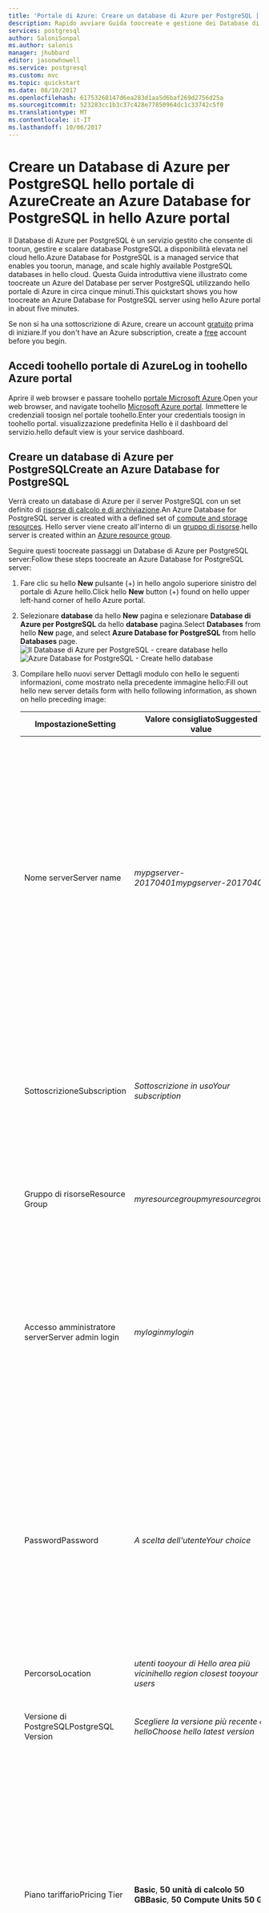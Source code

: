 ```yaml
---
title: 'Portale di Azure: Creare un database di Azure per PostgreSQL | Microsoft Docs'
description: Rapido avviare Guida toocreate e gestione dei Database di Azure per server PostgreSQL usando l'interfaccia utente del portale di Azure.
services: postgresql
author: SaloniSonpal
ms.author: salonis
manager: jhubbard
editor: jasonwhowell
ms.service: postgresql
ms.custom: mvc
ms.topic: quickstart
ms.date: 08/10/2017
ms.openlocfilehash: 61753268147d6ea283d1aa5d6baf269d2756d25a
ms.sourcegitcommit: 523283cc1b3c37c428e77850964dc1c33742c5f0
ms.translationtype: MT
ms.contentlocale: it-IT
ms.lasthandoff: 10/06/2017
---
```

# <a name="create-an-azure-database-for-postgresql-in-hello-azure-portal"></a><span data-ttu-id="0147a-103">Creare un Database di Azure per PostgreSQL hello portale di Azure</span><span class="sxs-lookup"><span data-stu-id="0147a-103">Create an Azure Database for PostgreSQL in hello Azure portal</span></span>

<span data-ttu-id="0147a-104">Il Database di Azure per PostgreSQL è un servizio gestito che consente di toorun, gestire e scalare database PostgreSQL a disponibilità elevata nel cloud hello.</span><span class="sxs-lookup"><span data-stu-id="0147a-104">Azure Database for PostgreSQL is a managed service that enables you toorun, manage, and scale highly available PostgreSQL databases in hello cloud.</span></span> <span data-ttu-id="0147a-105">Questa Guida introduttiva viene illustrato come toocreate un Azure del Database per server PostgreSQL utilizzando hello portale di Azure in circa cinque minuti.</span><span class="sxs-lookup"><span data-stu-id="0147a-105">This quickstart shows you how toocreate an Azure Database for PostgreSQL server using hello Azure portal in about five minutes.</span></span>

<span data-ttu-id="0147a-106">Se non si ha una sottoscrizione di Azure, creare un account [gratuito](https://azure.microsoft.com/free/) prima di iniziare.</span><span class="sxs-lookup"><span data-stu-id="0147a-106">If you don't have an Azure subscription, create a [free](https://azure.microsoft.com/free/) account before you begin.</span></span>

## <a name="log-in-toohello-azure-portal"></a><span data-ttu-id="0147a-107">Accedi toohello portale di Azure</span><span class="sxs-lookup"><span data-stu-id="0147a-107">Log in toohello Azure portal</span></span>
<span data-ttu-id="0147a-108">Aprire il web browser e passare toohello [portale Microsoft Azure](https://portal.azure.com/).</span><span class="sxs-lookup"><span data-stu-id="0147a-108">Open your web browser, and navigate toohello [Microsoft Azure portal](https://portal.azure.com/).</span></span> <span data-ttu-id="0147a-109">Immettere le credenziali toosign nel portale toohello.</span><span class="sxs-lookup"><span data-stu-id="0147a-109">Enter your credentials toosign in toohello portal.</span></span> <span data-ttu-id="0147a-110">visualizzazione predefinita Hello è il dashboard del servizio.</span><span class="sxs-lookup"><span data-stu-id="0147a-110">hello default view is your service dashboard.</span></span>

## <a name="create-an-azure-database-for-postgresql"></a><span data-ttu-id="0147a-111">Creare un database di Azure per PostgreSQL</span><span class="sxs-lookup"><span data-stu-id="0147a-111">Create an Azure Database for PostgreSQL</span></span>

<span data-ttu-id="0147a-112">Verrà creato un database di Azure per il server PostgreSQL con un set definito di [risorse di calcolo e di archiviazione](./concepts-compute-unit-and-storage.md).</span><span class="sxs-lookup"><span data-stu-id="0147a-112">An Azure Database for PostgreSQL server is created with a defined set of [compute and storage resources](./concepts-compute-unit-and-storage.md).</span></span> <span data-ttu-id="0147a-113">Hello server viene creato all'interno di un [gruppo di risorse](../azure-resource-manager/resource-group-overview.md).</span><span class="sxs-lookup"><span data-stu-id="0147a-113">hello server is created within an [Azure resource group](../azure-resource-manager/resource-group-overview.md).</span></span>

<span data-ttu-id="0147a-114">Seguire questi toocreate passaggi un Database di Azure per PostgreSQL server:</span><span class="sxs-lookup"><span data-stu-id="0147a-114">Follow these steps toocreate an Azure Database for PostgreSQL server:</span></span>
1.  <span data-ttu-id="0147a-115">Fare clic su hello **New** pulsante (+) in hello angolo superiore sinistro del portale di Azure hello.</span><span class="sxs-lookup"><span data-stu-id="0147a-115">Click hello **New** button (+) found on hello upper left-hand corner of hello Azure portal.</span></span>
2.  <span data-ttu-id="0147a-116">Selezionare **database** da hello **New** pagina e selezionare **Database di Azure per PostgreSQL** da hello **database** pagina.</span><span class="sxs-lookup"><span data-stu-id="0147a-116">Select **Databases** from hello **New** page, and select **Azure Database for PostgreSQL** from hello **Databases** page.</span></span>
 <span data-ttu-id="0147a-117">![Il Database di Azure per PostgreSQL - creare database hello](./media/quickstart-create-database-portal/1-create-database.png)</span><span class="sxs-lookup"><span data-stu-id="0147a-117">![Azure Database for PostgreSQL - Create hello database](./media/quickstart-create-database-portal/1-create-database.png)</span></span>

3.  <span data-ttu-id="0147a-118">Compilare hello nuovi server Dettagli modulo con hello le seguenti informazioni, come mostrato nella precedente immagine hello:</span><span class="sxs-lookup"><span data-stu-id="0147a-118">Fill out hello new server details form with hello following information, as shown on hello preceding image:</span></span>

    <span data-ttu-id="0147a-119">Impostazione</span><span class="sxs-lookup"><span data-stu-id="0147a-119">Setting</span></span>|<span data-ttu-id="0147a-120">Valore consigliato</span><span class="sxs-lookup"><span data-stu-id="0147a-120">Suggested value</span></span>|<span data-ttu-id="0147a-121">Descrizione</span><span class="sxs-lookup"><span data-stu-id="0147a-121">Description</span></span>
    ---|---|---
    <span data-ttu-id="0147a-122">Nome server</span><span class="sxs-lookup"><span data-stu-id="0147a-122">Server name</span></span> |<span data-ttu-id="0147a-123">*mypgserver-20170401*</span><span class="sxs-lookup"><span data-stu-id="0147a-123">*mypgserver-20170401*</span></span>|<span data-ttu-id="0147a-124">Scegliere un nome univoco per identificare il database di Azure per il server PostgreSQL.</span><span class="sxs-lookup"><span data-stu-id="0147a-124">Choose a unique name that identifies your Azure Database for PostgreSQL server.</span></span> <span data-ttu-id="0147a-125">nome di dominio Hello *postgres.database.azure.com* è il nome di server aggiunti toohello Fornisci per tooconnect di applicazioni per.</span><span class="sxs-lookup"><span data-stu-id="0147a-125">hello domain name *postgres.database.azure.com* is appended toohello server name you provide for applications tooconnect to.</span></span> <span data-ttu-id="0147a-126">nome del server Hello può contenere solo lettere minuscole, numeri e caratteri di trattino (-) hello e deve contenere da 3 a 63 caratteri.</span><span class="sxs-lookup"><span data-stu-id="0147a-126">hello server name can contain only lowercase letters, numbers, and hello hyphen (-) character, and it must contain from 3 through 63 characters.</span></span>
    <span data-ttu-id="0147a-127">Sottoscrizione</span><span class="sxs-lookup"><span data-stu-id="0147a-127">Subscription</span></span>|<span data-ttu-id="0147a-128">*Sottoscrizione in uso*</span><span class="sxs-lookup"><span data-stu-id="0147a-128">*Your subscription*</span></span>|<span data-ttu-id="0147a-129">Hello sottoscrizione di Azure che si desidera toouse per il server.</span><span class="sxs-lookup"><span data-stu-id="0147a-129">hello Azure subscription that you want toouse for your server.</span></span> <span data-ttu-id="0147a-130">Se si dispone di più sottoscrizioni, scegliere in cui la risorsa hello viene fatturata per la sottoscrizione appropriata hello.</span><span class="sxs-lookup"><span data-stu-id="0147a-130">If you have multiple subscriptions, choose hello appropriate subscription in which hello resource is billed for.</span></span>
    <span data-ttu-id="0147a-131">Gruppo di risorse</span><span class="sxs-lookup"><span data-stu-id="0147a-131">Resource Group</span></span>|<span data-ttu-id="0147a-132">*myresourcegroup*</span><span class="sxs-lookup"><span data-stu-id="0147a-132">*myresourcegroup*</span></span>| <span data-ttu-id="0147a-133">È possibile creare un nuovo nome di gruppo di risorse o usarne uno esistente nella sottoscrizione.</span><span class="sxs-lookup"><span data-stu-id="0147a-133">You may make a new resource group name, or use an existing one from your subscription.</span></span>
    <span data-ttu-id="0147a-134">Accesso amministratore server</span><span class="sxs-lookup"><span data-stu-id="0147a-134">Server admin login</span></span> |<span data-ttu-id="0147a-135">*mylogin*</span><span class="sxs-lookup"><span data-stu-id="0147a-135">*mylogin*</span></span>| <span data-ttu-id="0147a-136">Verificare la propria toouse di account di accesso durante la connessione server toohello.</span><span class="sxs-lookup"><span data-stu-id="0147a-136">Make your own login account toouse when connecting toohello server.</span></span> <span data-ttu-id="0147a-137">nome di account di accesso amministratore Hello non può essere 'azure_superuser', 'azure_pg_admin', 'admin', 'administrator', 'root', 'guest' o 'public' e non può iniziare con 'pg_'.</span><span class="sxs-lookup"><span data-stu-id="0147a-137">hello admin login name cannot be 'azure_superuser', 'azure_pg_admin', 'admin', 'administrator', 'root', 'guest', or 'public', and cannot start with 'pg_'.</span></span>
    <span data-ttu-id="0147a-138">Password</span><span class="sxs-lookup"><span data-stu-id="0147a-138">Password</span></span> |<span data-ttu-id="0147a-139">*A scelta dell'utente*</span><span class="sxs-lookup"><span data-stu-id="0147a-139">*Your choice*</span></span> | <span data-ttu-id="0147a-140">Creare una nuova password per l'account amministratore di server hello.</span><span class="sxs-lookup"><span data-stu-id="0147a-140">Create a new password for hello server admin account.</span></span> <span data-ttu-id="0147a-141">Deve contenere da 8 too128 caratteri.</span><span class="sxs-lookup"><span data-stu-id="0147a-141">Must contain from 8 too128 characters.</span></span> <span data-ttu-id="0147a-142">La password deve contenere caratteri di tre delle seguenti categorie di hello: inglese lettere maiuscole, lettere minuscole, numeri (0-9) e caratteri non alfanumerici (!, $, #, %, ecc.).</span><span class="sxs-lookup"><span data-stu-id="0147a-142">Your password must contain characters from three of hello following categories – English uppercase letters, English lowercase letters, numbers (0-9), and non-alphanumeric characters (!, $, #, %, etc.).</span></span>
    <span data-ttu-id="0147a-143">Percorso</span><span class="sxs-lookup"><span data-stu-id="0147a-143">Location</span></span>|<span data-ttu-id="0147a-144">*utenti tooyour di Hello area più vicini*</span><span class="sxs-lookup"><span data-stu-id="0147a-144">*hello region closest tooyour users*</span></span>| <span data-ttu-id="0147a-145">Scegliere percorso hello utenti tooyour più vicini.</span><span class="sxs-lookup"><span data-stu-id="0147a-145">Choose hello location that's closest tooyour users.</span></span>
    <span data-ttu-id="0147a-146">Versione di PostgreSQL</span><span class="sxs-lookup"><span data-stu-id="0147a-146">PostgreSQL Version</span></span>|<span data-ttu-id="0147a-147">*Scegliere la versione più recente di hello*</span><span class="sxs-lookup"><span data-stu-id="0147a-147">*Choose hello latest version*</span></span>| <span data-ttu-id="0147a-148">Scegliere la versione più recente di hello, a meno che non si dispone di requisiti specifici.</span><span class="sxs-lookup"><span data-stu-id="0147a-148">Choose hello latest version unless you have specific requirements.</span></span>
    <span data-ttu-id="0147a-149">Piano tariffario</span><span class="sxs-lookup"><span data-stu-id="0147a-149">Pricing Tier</span></span> | <span data-ttu-id="0147a-150">**Basic**, **50 unità di calcolo** **50 GB**</span><span class="sxs-lookup"><span data-stu-id="0147a-150">**Basic**, **50 Compute Units** **50 GB**</span></span> | <span data-ttu-id="0147a-151">Fare clic su **tariffario** toospecify hello servizio livello di prestazioni e per il nuovo database.</span><span class="sxs-lookup"><span data-stu-id="0147a-151">Click **Pricing tier** toospecify hello service tier and performance level for your new database.</span></span> <span data-ttu-id="0147a-152">Nella scheda hello nella parte superiore di hello, scegliere il livello di base.</span><span class="sxs-lookup"><span data-stu-id="0147a-152">Choose Basic tier in hello tab at hello top.</span></span> <span data-ttu-id="0147a-153">Fare clic su hello estremità sinistra hello unità di calcolo dispositivo di scorrimento tooadjust hello valore toohello minimo disponibile per questa Guida rapida.</span><span class="sxs-lookup"><span data-stu-id="0147a-153">Click hello left end of hello Compute Units slider tooadjust hello value toohello least amount available for this quickstart.</span></span> <span data-ttu-id="0147a-154">Fare clic su **Ok** hello toosave dei prezzi di selezione.</span><span class="sxs-lookup"><span data-stu-id="0147a-154">Click **Ok** toosave hello pricing tier selection.</span></span> <span data-ttu-id="0147a-155">Vedere la seguente schermata hello.</span><span class="sxs-lookup"><span data-stu-id="0147a-155">See hello following screenshot.</span></span>
    | <span data-ttu-id="0147a-156">PIN toodashboard</span><span class="sxs-lookup"><span data-stu-id="0147a-156">Pin toodashboard</span></span> | <span data-ttu-id="0147a-157">Controllo</span><span class="sxs-lookup"><span data-stu-id="0147a-157">Check</span></span> | <span data-ttu-id="0147a-158">Controllare hello **toodashboard Pin** opzione tooallow facile rilevamento del server nella pagina dashboard anteriore hello del portale di Azure.</span><span class="sxs-lookup"><span data-stu-id="0147a-158">Check hello **Pin toodashboard** option tooallow easy tracking of your server on hello front dashboard page of your Azure portal.</span></span>

  > [!IMPORTANT]
  > <span data-ttu-id="0147a-159">account di accesso amministratore server Hello e una password che è possibile specificare sono necessari toolog toohello server e i relativi database più avanti in questa Guida introduttiva.</span><span class="sxs-lookup"><span data-stu-id="0147a-159">hello server admin login and password that you specify here are required toolog in toohello server and its databases later in this quick start.</span></span> <span data-ttu-id="0147a-160">Prendere nota di queste informazioni per usarle in seguito.</span><span class="sxs-lookup"><span data-stu-id="0147a-160">Remember or record this information for later use.</span></span>

    ![Database di Azure per PostgreSQL - selezione hello piano tariffario](./media/quickstart-create-database-portal/2-service-tier.png)

4.  <span data-ttu-id="0147a-162">Fare clic su **crea** server hello tooprovision.</span><span class="sxs-lookup"><span data-stu-id="0147a-162">Click **Create** tooprovision hello server.</span></span> <span data-ttu-id="0147a-163">Provisioning richiede alcuni minuti, i minuti too20 massimo.</span><span class="sxs-lookup"><span data-stu-id="0147a-163">Provisioning takes a few minutes, up too20 minutes maximum.</span></span>

5.  <span data-ttu-id="0147a-164">Sulla barra degli strumenti hello, fare clic su **notifiche** toomonitor processo di distribuzione hello.</span><span class="sxs-lookup"><span data-stu-id="0147a-164">On hello toolbar, click **Notifications** toomonitor hello deployment process.</span></span>
 <span data-ttu-id="0147a-165">![Database di Azure per PostgreSQL - Vedere le notifiche](./media/quickstart-create-database-portal/3-notifications.png)</span><span class="sxs-lookup"><span data-stu-id="0147a-165">![Azure Database for PostgreSQL - See notifications](./media/quickstart-create-database-portal/3-notifications.png)</span></span>
   
  <span data-ttu-id="0147a-166">Per impostazione predefinita, il database **postgres** viene creato nel server.</span><span class="sxs-lookup"><span data-stu-id="0147a-166">By default, **postgres** database gets created under your server.</span></span> <span data-ttu-id="0147a-167">Hello [postgres](https://www.postgresql.org/docs/9.6/static/app-initdb.html) database è un database predefinito può essere utilizzata per gli utenti, utilità e applicazioni di terze parti.</span><span class="sxs-lookup"><span data-stu-id="0147a-167">hello [postgres](https://www.postgresql.org/docs/9.6/static/app-initdb.html) database is a default database meant for use by users, utilities, and third-party applications.</span></span> 

## <a name="configure-a-server-level-firewall-rule"></a><span data-ttu-id="0147a-168">Configurare una regola del firewall a livello di server</span><span class="sxs-lookup"><span data-stu-id="0147a-168">Configure a server-level firewall rule</span></span>

<span data-ttu-id="0147a-169">Hello Azure Database PostgreSQL servizio consente di creare un firewall a livello di server hello.</span><span class="sxs-lookup"><span data-stu-id="0147a-169">hello Azure Database for PostgreSQL service creates a firewall at hello server-level.</span></span> <span data-ttu-id="0147a-170">Questo firewall impedisce applicazioni esterne e gli strumenti di connessione toohello server e tutti i database nel server di hello, solo una regola del firewall creata firewall hello tooopen per indirizzi IP specifici.</span><span class="sxs-lookup"><span data-stu-id="0147a-170">This firewall prevents external applications and tools from connecting toohello server and any databases on hello server, unless a firewall rule is created tooopen hello firewall for specific IP addresses.</span></span> 

1.  <span data-ttu-id="0147a-171">Individuare il server al termine della distribuzione hello.</span><span class="sxs-lookup"><span data-stu-id="0147a-171">Locate your server after hello deployment completes.</span></span> <span data-ttu-id="0147a-172">Se necessario, è possibile eseguire una ricerca.</span><span class="sxs-lookup"><span data-stu-id="0147a-172">If needed, you can search for it.</span></span> <span data-ttu-id="0147a-173">Ad esempio, fare clic su **tutte le risorse** dal menu a sinistra hello e digitare il nome di server hello (ad esempio esempio hello *mypgserver 20170401*) toosearch per il server appena creato.</span><span class="sxs-lookup"><span data-stu-id="0147a-173">For example, click **All Resources** from hello left-hand menu and type in hello server name (such as hello example *mypgserver-20170401*) toosearch for your newly created server.</span></span> <span data-ttu-id="0147a-174">Fare clic sul nome del server elencato nei risultati di ricerca hello.</span><span class="sxs-lookup"><span data-stu-id="0147a-174">Click on your server name listed in hello search result.</span></span> <span data-ttu-id="0147a-175">Hello **Panoramica** pagina per il server viene aperto e offre opzioni per un'ulteriore configurazione.</span><span class="sxs-lookup"><span data-stu-id="0147a-175">hello **Overview** page for your server opens and provides options for further configuration.</span></span>
 
    ![Database di Azure per PostgreSQL: cercare il nome del server](./media/quickstart-create-database-portal/4-locate.png)

2.  <span data-ttu-id="0147a-177">Nella pagina server hello selezionare **sicurezza della connessione**.</span><span class="sxs-lookup"><span data-stu-id="0147a-177">On hello server page, select **Connection security**.</span></span> 
    <span data-ttu-id="0147a-178">![Database di Azure per PostgreSQL: creare una regola del firewall](./media/quickstart-create-database-portal/5-firewall-2.png)</span><span class="sxs-lookup"><span data-stu-id="0147a-178">![Azure Database for PostgreSQL - Create Firewall rule](./media/quickstart-create-database-portal/5-firewall-2.png)</span></span>

3.  <span data-ttu-id="0147a-179">In hello **regole del Firewall** fare clic su nella casella di testo vuoto hello hello **nome regola** toobegin colonna creazione hello regola del firewall.</span><span class="sxs-lookup"><span data-stu-id="0147a-179">Under hello **Firewall rules** heading, click in hello blank text box in hello **Rule Name** column toobegin creating hello firewall rule.</span></span> 

    <span data-ttu-id="0147a-180">Per questa Guida introduttiva di seguito consentono di tutti gli indirizzi IP in server hello immettendo nella casella di testo hello in ogni colonna con hello seguenti valori:</span><span class="sxs-lookup"><span data-stu-id="0147a-180">For this quick start, let's allow all IP addresses into hello server by filling in hello text box in each column with hello following values:</span></span>

    <span data-ttu-id="0147a-181">Nome regola</span><span class="sxs-lookup"><span data-stu-id="0147a-181">Rule Name</span></span> | <span data-ttu-id="0147a-182">Indirizzo IP iniziale</span><span class="sxs-lookup"><span data-stu-id="0147a-182">Start IP</span></span> | <span data-ttu-id="0147a-183">Indirizzo IP finale</span><span class="sxs-lookup"><span data-stu-id="0147a-183">End IP</span></span> 
    ---|---|---
    <span data-ttu-id="0147a-184">AllowAllIps</span><span class="sxs-lookup"><span data-stu-id="0147a-184">AllowAllIps</span></span> |  <span data-ttu-id="0147a-185">0.0.0.0</span><span class="sxs-lookup"><span data-stu-id="0147a-185">0.0.0.0</span></span> | <span data-ttu-id="0147a-186">255.255.255.255</span><span class="sxs-lookup"><span data-stu-id="0147a-186">255.255.255.255</span></span>

4. <span data-ttu-id="0147a-187">Barra degli strumenti hello superiore della pagina di sicurezza connessione hello, fare clic su **salvare**.</span><span class="sxs-lookup"><span data-stu-id="0147a-187">On hello upper toolbar of hello Connection security page, click **Save**.</span></span> <span data-ttu-id="0147a-188">Attendere qualche istante e notifica hello informativa che mostra che l'aggiornamento di sicurezza della connessione è stato completato prima di continuare.</span><span class="sxs-lookup"><span data-stu-id="0147a-188">Wait for a few moments and notice hello notification showing that updating connection security has finished successfully before continuing.</span></span>

    > [!NOTE]
    > <span data-ttu-id="0147a-189">Connessioni tooyour Database di Azure per server PostgreSQL comunicare attraverso la porta 5432.</span><span class="sxs-lookup"><span data-stu-id="0147a-189">Connections tooyour Azure Database for PostgreSQL server communicate over port 5432.</span></span> <span data-ttu-id="0147a-190">Se si sta tentando di tooconnect da una rete aziendale, il traffico in uscita sulla porta 5432 può non essere consentito dal firewall della rete.</span><span class="sxs-lookup"><span data-stu-id="0147a-190">If you are trying tooconnect from within a corporate network, outbound traffic over port 5432 may not be allowed by your network's firewall.</span></span> <span data-ttu-id="0147a-191">In questo caso, non sarà in grado di tooconnect tooyour server, a meno che il reparto IT apre la porta 5432.</span><span class="sxs-lookup"><span data-stu-id="0147a-191">If so, you will not be able tooconnect tooyour server unless your IT department opens port 5432.</span></span>
    >

## <a name="get-hello-connection-information"></a><span data-ttu-id="0147a-192">Ottenere informazioni sulla connessione hello</span><span class="sxs-lookup"><span data-stu-id="0147a-192">Get hello connection information</span></span>

<span data-ttu-id="0147a-193">Quando si crea il database di Azure per il server PostgreSQL, viene creato un database predefinito **postgres**.</span><span class="sxs-lookup"><span data-stu-id="0147a-193">When we created our Azure Database for PostgreSQL server, a default database named **postgres** gets created.</span></span> <span data-ttu-id="0147a-194">server di database tooyour tooconnect, è necessario tooremember hello server completo dall'amministratore e nome credenziali di accesso.</span><span class="sxs-lookup"><span data-stu-id="0147a-194">tooconnect tooyour database server, you need tooremember hello full server name and admin login credentials.</span></span> <span data-ttu-id="0147a-195">Si hanno osservato tali valori in precedenza nell'articolo di avvio rapido hello.</span><span class="sxs-lookup"><span data-stu-id="0147a-195">You may have noted those values earlier in hello quick start article.</span></span> <span data-ttu-id="0147a-196">Nel caso in cui non è stato eseguito, di facile hello accesso tramite nome e informazioni sul server dalla pagina Panoramica di server hello in hello portale di Azure.</span><span class="sxs-lookup"><span data-stu-id="0147a-196">In case you did not, you can easily find hello server name and login information from hello server Overview page in hello Azure portal.</span></span>

1. <span data-ttu-id="0147a-197">Aprire la pagina **Panoramica** del server.</span><span class="sxs-lookup"><span data-stu-id="0147a-197">Open your server's **Overview** page.</span></span> <span data-ttu-id="0147a-198">Prendere nota di hello **nome Server** e **nome account di accesso di amministratore Server**.</span><span class="sxs-lookup"><span data-stu-id="0147a-198">Make a note of hello **Server name** and **Server admin login name**.</span></span>
    <span data-ttu-id="0147a-199">Posiziona il cursore sulla ogni campo e icona Copia hello toohello destra del testo hello.</span><span class="sxs-lookup"><span data-stu-id="0147a-199">Hover your cursor over each field, and hello copy icon appears toohello right of hello text.</span></span> <span data-ttu-id="0147a-200">Fare clic sull'icona di copia hello come valori hello toocopy necessari.</span><span class="sxs-lookup"><span data-stu-id="0147a-200">Click hello copy icon as needed toocopy hello values.</span></span>

 ![Database di Azure per PostgreSQL - Accesso dell'amministratore del server](./media/quickstart-create-database-portal/6-server-name.png)

## <a name="connect-toopostgresql-database-using-psql-in-cloud-shell"></a><span data-ttu-id="0147a-202">La connessione a database tooPostgreSQL utilizzando psql nella Shell di Cloud</span><span class="sxs-lookup"><span data-stu-id="0147a-202">Connect tooPostgreSQL database using psql in Cloud Shell</span></span>

<span data-ttu-id="0147a-203">Esistono un numero di applicazioni è possibile utilizzare tooconnect tooyour Database di Azure per server PostgreSQL.</span><span class="sxs-lookup"><span data-stu-id="0147a-203">There are a number of applications you can use tooconnect tooyour Azure Database for PostgreSQL server.</span></span> <span data-ttu-id="0147a-204">Consente innanzitutto di usare hello psql utilità della riga di comando tooillustrate come tooconnect toohello server.</span><span class="sxs-lookup"><span data-stu-id="0147a-204">Let's first use hello psql command-line utility tooillustrate how tooconnect toohello server.</span></span>  <span data-ttu-id="0147a-205">È possibile utilizzare un web browser e della Shell di Cloud di Azure come descritto di seguito senza hello hello necessario tooinstall software aggiuntivo.</span><span class="sxs-lookup"><span data-stu-id="0147a-205">You can use a web browser and hello Azure Cloud Shell as described here without hello need tooinstall any additional software.</span></span> <span data-ttu-id="0147a-206">Se si dispone di utilità psql hello installato localmente nel computer, è possibile connettersi anche da quest '.</span><span class="sxs-lookup"><span data-stu-id="0147a-206">If you have hello psql utility installed locally on your own machine, you can connect from there as well.</span></span>

1. <span data-ttu-id="0147a-207">Avviare hello Shell di Cloud di Azure tramite l'icona di terminal hello nel riquadro di spostamento superiore hello.</span><span class="sxs-lookup"><span data-stu-id="0147a-207">Launch hello Azure Cloud Shell via hello terminal icon on hello top navigation pane.</span></span>

   ![Database di Azure per PostgreSQL - Icona del terminale di Azure Cloud Shell](./media/quickstart-create-database-portal/7-cloud-console.png)

2. <span data-ttu-id="0147a-209">Hello Azure Cloud Shell apre nel browser, consentendo tootype i comandi della shell bash.</span><span class="sxs-lookup"><span data-stu-id="0147a-209">hello Azure Cloud Shell opens in your browser, enabling you tootype bash shell commands.</span></span>

   ![Database di Azure per PostgreSQL - Prompt Bash di Azure Cloud Shell](./media/quickstart-create-database-portal/8-bash.png)

3. <span data-ttu-id="0147a-211">Al prompt della Shell Cloud hello connessione database tooa nel Database di Azure per server PostgreSQL digitando hello psql della riga di comando al prompt dei comandi hello verde.</span><span class="sxs-lookup"><span data-stu-id="0147a-211">At hello Cloud Shell prompt, connect tooa database in your Azure Database for PostgreSQL server by typing hello psql command line at hello green prompt.</span></span>

    <span data-ttu-id="0147a-212">il formato seguente Hello è tooan tooconnect utilizzati Database di Azure per server PostgreSQL con hello [psql](https://www.postgresql.org/docs/9.6/static/app-psql.html) utilità:</span><span class="sxs-lookup"><span data-stu-id="0147a-212">hello following format is used tooconnect tooan Azure Database for PostgreSQL server with hello [psql](https://www.postgresql.org/docs/9.6/static/app-psql.html) utility:</span></span>
    ```bash
    psql --host=<yourserver> --port=<port> --username=<server admin login> --dbname=<database name>
    ```

    <span data-ttu-id="0147a-213">Ad esempio, hello comando seguente si connette a server di esempio tooan:</span><span class="sxs-lookup"><span data-stu-id="0147a-213">For example, hello following command connects tooan example server:</span></span>

    ```bash
    psql --host=mypgserver-20170401.postgres.database.azure.com --port=5432 --username=mylogin@mypgserver-20170401 --dbname=postgres
    ```

    <span data-ttu-id="0147a-214">Parametro psql</span><span class="sxs-lookup"><span data-stu-id="0147a-214">psql parameter</span></span> |<span data-ttu-id="0147a-215">Valore consigliato</span><span class="sxs-lookup"><span data-stu-id="0147a-215">Suggested value</span></span>|<span data-ttu-id="0147a-216">Descrizione</span><span class="sxs-lookup"><span data-stu-id="0147a-216">Description</span></span>
    ---|---|---
    <span data-ttu-id="0147a-217">--host</span><span class="sxs-lookup"><span data-stu-id="0147a-217">--host</span></span> | <span data-ttu-id="0147a-218">*nome del server*</span><span class="sxs-lookup"><span data-stu-id="0147a-218">*server name*</span></span> | <span data-ttu-id="0147a-219">Specificare hello server valore del nome è stato utilizzato durante la creazione hello Database di Azure per PostgreSQL in precedenza.</span><span class="sxs-lookup"><span data-stu-id="0147a-219">Specify hello server name value that was used when you created hello Azure Database for PostgreSQL earlier.</span></span> <span data-ttu-id="0147a-220">Il server di esempio visualizzato è mypgserver-20170401.postgres.database.azure.com. Utilizza il nome di dominio completo hello (\*. postgres.database.azure.com) come illustrato nell'esempio hello.</span><span class="sxs-lookup"><span data-stu-id="0147a-220">Our example server shown is mypgserver-20170401.postgres.database.azure.com. Use hello fully qualified domain name (\*.postgres.database.azure.com) as shown in hello example.</span></span> <span data-ttu-id="0147a-221">Seguire i passaggi di hello in hello precedente sezione tooget hello le informazioni di connessione se non si ricorda il nome del server.</span><span class="sxs-lookup"><span data-stu-id="0147a-221">Follow hello steps in hello previous section tooget hello connection information if you do not remember your server name.</span></span> 
    <span data-ttu-id="0147a-222">--port</span><span class="sxs-lookup"><span data-stu-id="0147a-222">--port</span></span> | <span data-ttu-id="0147a-223">**5432**</span><span class="sxs-lookup"><span data-stu-id="0147a-223">**5432**</span></span> | <span data-ttu-id="0147a-224">Utilizzare sempre la porta 5432 per la connessione di Database tooAzure per PostgreSQL.</span><span class="sxs-lookup"><span data-stu-id="0147a-224">Always use port 5432 when connecting tooAzure Database for PostgreSQL.</span></span> 
    <span data-ttu-id="0147a-225">--username</span><span class="sxs-lookup"><span data-stu-id="0147a-225">--username</span></span> | <span data-ttu-id="0147a-226">*nome di accesso amministratore server*</span><span class="sxs-lookup"><span data-stu-id="0147a-226">*server admin login name*</span></span> |<span data-ttu-id="0147a-227">Digitare nome utente account di accesso amministratore server hello specificato durante la creazione del Database di Azure hello per PostgreSQL in precedenza.</span><span class="sxs-lookup"><span data-stu-id="0147a-227">Type in hello  server admin login username supplied when you created hello Azure Database for PostgreSQL earlier.</span></span> <span data-ttu-id="0147a-228">Seguire i passaggi di hello in hello precedente sezione tooget hello le informazioni di connessione se non si ricorda hello username.</span><span class="sxs-lookup"><span data-stu-id="0147a-228">Follow hello steps in hello previous section tooget hello connection information if you do not remember hello username.</span></span>  <span data-ttu-id="0147a-229">formato hello è  *username@servername* .</span><span class="sxs-lookup"><span data-stu-id="0147a-229">hello format is *username@servername*.</span></span>
    <span data-ttu-id="0147a-230">--dbname</span><span class="sxs-lookup"><span data-stu-id="0147a-230">--dbname</span></span> | <span data-ttu-id="0147a-231">**postgres**</span><span class="sxs-lookup"><span data-stu-id="0147a-231">**postgres**</span></span> | <span data-ttu-id="0147a-232">Nome del database utilizzare hello predefinito generato dal sistema *postgres* per la prima connessione hello.</span><span class="sxs-lookup"><span data-stu-id="0147a-232">Use hello default system generated database name *postgres* for hello first connection.</span></span> <span data-ttu-id="0147a-233">Successivamente viene creato il database personalizzato.</span><span class="sxs-lookup"><span data-stu-id="0147a-233">Later you create your own database.</span></span>

    <span data-ttu-id="0147a-234">Dopo il comando psql hello in esecuzione, con i valori di parametro, si password di amministratore server hello tootype richiesta.</span><span class="sxs-lookup"><span data-stu-id="0147a-234">After running hello psql command, with your own parameter values, you are prompted tootype hello server admin password.</span></span> <span data-ttu-id="0147a-235">Questa password è hello stesso fornito al momento della creazione server hello.</span><span class="sxs-lookup"><span data-stu-id="0147a-235">This password is hello same that you provided when you created hello server.</span></span> 

    <span data-ttu-id="0147a-236">Parametro psql</span><span class="sxs-lookup"><span data-stu-id="0147a-236">psql parameter</span></span> |<span data-ttu-id="0147a-237">Valore consigliato</span><span class="sxs-lookup"><span data-stu-id="0147a-237">Suggested value</span></span>|<span data-ttu-id="0147a-238">Descrizione</span><span class="sxs-lookup"><span data-stu-id="0147a-238">Description</span></span>
    ---|---|---
    <span data-ttu-id="0147a-239">password</span><span class="sxs-lookup"><span data-stu-id="0147a-239">password</span></span> | <span data-ttu-id="0147a-240">*password amministratore dell'utente*</span><span class="sxs-lookup"><span data-stu-id="0147a-240">*your admin password*</span></span> | <span data-ttu-id="0147a-241">Si noti, hello password digitata caratteri non vengono visualizzati in bash hello prompt dei comandi.</span><span class="sxs-lookup"><span data-stu-id="0147a-241">Note, hello typed password characters are not shown on hello bash prompt.</span></span> <span data-ttu-id="0147a-242">Premere INVIO dopo aver digitato tutti hello caratteri tooauthenticate e connettersi.</span><span class="sxs-lookup"><span data-stu-id="0147a-242">Press enter after you have typed all hello characters tooauthenticate and connect.</span></span>

    <span data-ttu-id="0147a-243">Una volta connessi, utilità psql hello consente di visualizzare un prompt dei comandi postgres necessario digitare i comandi sql.</span><span class="sxs-lookup"><span data-stu-id="0147a-243">Once connected, hello psql utility displays a postgres prompt where you type sql commands.</span></span> <span data-ttu-id="0147a-244">Nell'output di hello connessione iniziale, un messaggio di avviso potrebbe essere visualizzato poiché psql hello in hello Azure Cloud Shell può essere una versione differente rispetto a hello Azure Database PostgreSQL versione del server.</span><span class="sxs-lookup"><span data-stu-id="0147a-244">In hello initial connection output, a warning may be displayed since hello psql in hello Azure Cloud Shell may be a different  version than hello Azure Database for PostgreSQL server version.</span></span> 
    
    <span data-ttu-id="0147a-245">Output di psql esempio:</span><span class="sxs-lookup"><span data-stu-id="0147a-245">Example psql output:</span></span>
    ```bash
    psql (9.5.7, server 9.6.2)
    WARNING: psql major version 9.5, server major version 9.6.
        Some psql features might not work.
    SSL connection (protocol: TLSv1.2, cipher: ECDHE-RSA-AES256-SHA384, bits: 256, compression: off)
    Type "help" for help.
   
    postgres=> 
    ```

    > [!TIP]
    > <span data-ttu-id="0147a-246">Se hello firewall non è configurato l'indirizzo IP tooallow hello del hello Shell di Cloud di Azure, hello seguente errore:</span><span class="sxs-lookup"><span data-stu-id="0147a-246">If hello firewall is not configured tooallow hello IP address of hello Azure Cloud Shell, hello following error occurs:</span></span>
    > 
    > <span data-ttu-id="0147a-247">"psql: FATAL:  no pg_hba.conf entry for host "138.91.195.82", user "mylogin", database "postgres", SSL on FATAL:  SSL connection is required.</span><span class="sxs-lookup"><span data-stu-id="0147a-247">"psql: FATAL:  no pg_hba.conf entry for host "138.91.195.82", user "mylogin", database "postgres", SSL on FATAL:  SSL connection is required.</span></span> <span data-ttu-id="0147a-248">Please specify SSL options and retry.</span><span class="sxs-lookup"><span data-stu-id="0147a-248">Please specify SSL options and retry.</span></span>
    > 
    > <span data-ttu-id="0147a-249">Errore di hello tooresolve, verificare che hello server configuration corrispondenze hello passaggi hello *configurare una regola firewall di livello server* sezione dell'articolo hello.</span><span class="sxs-lookup"><span data-stu-id="0147a-249">tooresolve hello error, make sure hello server configuration matches hello steps in hello *Configure a server-level firewall rule* section of hello article.</span></span>

4.  <span data-ttu-id="0147a-250">Creare un database vuoto in hello prompt dei comandi digitando hello comando seguente:</span><span class="sxs-lookup"><span data-stu-id="0147a-250">Create a blank database at hello prompt by typing hello following command:</span></span>
    ```bash
    CREATE DATABASE mypgsqldb;
    ```
    <span data-ttu-id="0147a-251">comando Hello potrebbe richiedere alcuni istanti toocomplete.</span><span class="sxs-lookup"><span data-stu-id="0147a-251">hello command may take a few moments toocomplete.</span></span> 

5.  <span data-ttu-id="0147a-252">Al prompt dei comandi hello, eseguire hello seguente database toohello appena creato di comando tooswitch connessione **mypgsqldb**.</span><span class="sxs-lookup"><span data-stu-id="0147a-252">At hello prompt, execute hello following command tooswitch connection toohello newly created database **mypgsqldb**.</span></span>
    ```bash
    \c mypgsqldb
    ```

6.  <span data-ttu-id="0147a-253">Digitare \q e quindi premere INVIO tooquit psql.</span><span class="sxs-lookup"><span data-stu-id="0147a-253">Type \q and then press ENTER tooquit psql.</span></span> <span data-ttu-id="0147a-254">Dopo avere completato, è possibile chiudere hello Shell di Cloud di Azure.</span><span class="sxs-lookup"><span data-stu-id="0147a-254">You can close hello Azure Cloud Shell after you are done.</span></span>

<span data-ttu-id="0147a-255">Si dispone ora connessi toohello Database di Azure per PostgreSQL e creato un database utente vuoto.</span><span class="sxs-lookup"><span data-stu-id="0147a-255">Now you have connected toohello Azure Database for PostgreSQL and created a blank user database.</span></span> <span data-ttu-id="0147a-256">Continuare a utilizzare un altro strumento comune, pgAdmin toohello successiva sezione tooconnect.</span><span class="sxs-lookup"><span data-stu-id="0147a-256">Continue toohello next section tooconnect using another common tool, pgAdmin.</span></span>

## <a name="connect-toopostgresql-database-using-pgadmin"></a><span data-ttu-id="0147a-257">La connessione a database tooPostgreSQL utilizzando pgAdmin</span><span class="sxs-lookup"><span data-stu-id="0147a-257">Connect tooPostgreSQL database using pgAdmin</span></span>

<span data-ttu-id="0147a-258">tooconnect tooAzure PostgreSQL server utilizzando lo strumento GUI hello _pgAdmin_</span><span class="sxs-lookup"><span data-stu-id="0147a-258">tooconnect tooAzure PostgreSQL server using hello GUI tool _pgAdmin_</span></span>
1.  <span data-ttu-id="0147a-259">Avviare hello _pgAdmin_ applicazione nel computer client.</span><span class="sxs-lookup"><span data-stu-id="0147a-259">Launch hello _pgAdmin_ application on your client computer.</span></span> <span data-ttu-id="0147a-260">È possibile installare _pgAdmin_ da http://www.pgadmin.org/.</span><span class="sxs-lookup"><span data-stu-id="0147a-260">You can install _pgAdmin_ from http://www.pgadmin.org/.</span></span>
2.  <span data-ttu-id="0147a-261">Fare clic su hello **aggiungere nuovi Server** icona hello **collegamenti rapidi** sezione centro hello hello pagina del Dashboard.</span><span class="sxs-lookup"><span data-stu-id="0147a-261">Click hello **Add New Server** icon from hello **Quick Links** section in hello center of hello Dashboard page.</span></span>
3.  <span data-ttu-id="0147a-262">In hello **Create - Server** la finestra di dialogo **generale** , immettere un nome descrittivo univoco per il server di hello, ad esempio **PostgreSQL Server Azure**.</span><span class="sxs-lookup"><span data-stu-id="0147a-262">In hello **Create - Server** dialog box **General** tab, enter a unique friendly Name for hello server, such as **Azure PostgreSQL Server**.</span></span>
<span data-ttu-id="0147a-263">![Strumento pgAdmin - Finestra di creazione del server](./media/quickstart-create-database-portal/9-pgadmin-create-server.png)</span><span class="sxs-lookup"><span data-stu-id="0147a-263">![pgAdmin tool - create - server](./media/quickstart-create-database-portal/9-pgadmin-create-server.png)</span></span>
4.  <span data-ttu-id="0147a-264">In hello **Create - Server** nella finestra di dialogo **connessione** scheda, utilizzare le impostazioni di hello come specificato, fare clic su **salvare**.</span><span class="sxs-lookup"><span data-stu-id="0147a-264">In hello **Create - Server** dialog box, **Connection** tab, use hello settings as specified and click **Save**.</span></span>
   <span data-ttu-id="0147a-265">![pgAdmin - Finestra di creazione del server](./media/quickstart-create-database-portal/10-pgadmin-create-server.png)</span><span class="sxs-lookup"><span data-stu-id="0147a-265">![pgAdmin - Create - Server](./media/quickstart-create-database-portal/10-pgadmin-create-server.png)</span></span>

    <span data-ttu-id="0147a-266">Parametro di pgAdmin</span><span class="sxs-lookup"><span data-stu-id="0147a-266">pgAdmin parameter</span></span> |<span data-ttu-id="0147a-267">Valore consigliato</span><span class="sxs-lookup"><span data-stu-id="0147a-267">Suggested value</span></span>|<span data-ttu-id="0147a-268">Descrizione</span><span class="sxs-lookup"><span data-stu-id="0147a-268">Description</span></span>
    ---|---|---
    <span data-ttu-id="0147a-269">Host Name/Address (Nome host/indirizzo)</span><span class="sxs-lookup"><span data-stu-id="0147a-269">Host Name/Address</span></span> | <span data-ttu-id="0147a-270">*nome del server*</span><span class="sxs-lookup"><span data-stu-id="0147a-270">*server name*</span></span> | <span data-ttu-id="0147a-271">Specificare hello server valore del nome è stato utilizzato durante la creazione hello Database di Azure per PostgreSQL in precedenza.</span><span class="sxs-lookup"><span data-stu-id="0147a-271">Specify hello server name value that was used when you created hello Azure Database for PostgreSQL earlier.</span></span> <span data-ttu-id="0147a-272">Il server di esempio visualizzato è mypgserver-20170401.postgres.database.azure.com. Utilizza il nome di dominio completo hello (\*. postgres.database.azure.com) come illustrato nell'esempio hello.</span><span class="sxs-lookup"><span data-stu-id="0147a-272">Our example server shown is mypgserver-20170401.postgres.database.azure.com. Use hello fully qualified domain name (\*.postgres.database.azure.com) as shown in hello example.</span></span> <span data-ttu-id="0147a-273">Seguire i passaggi di hello in hello precedente sezione tooget hello le informazioni di connessione se non si ricorda il nome del server.</span><span class="sxs-lookup"><span data-stu-id="0147a-273">Follow hello steps in hello previous section tooget hello connection information if you do not remember your server name.</span></span> 
    <span data-ttu-id="0147a-274">Porta</span><span class="sxs-lookup"><span data-stu-id="0147a-274">Port</span></span> | <span data-ttu-id="0147a-275">**5432**</span><span class="sxs-lookup"><span data-stu-id="0147a-275">**5432**</span></span> | <span data-ttu-id="0147a-276">Utilizzare sempre la porta 5432 per la connessione di Database tooAzure per PostgreSQL.</span><span class="sxs-lookup"><span data-stu-id="0147a-276">Always use port 5432 when connecting tooAzure Database for PostgreSQL.</span></span>  
    <span data-ttu-id="0147a-277">Maintenance Database (Database manutenzione)</span><span class="sxs-lookup"><span data-stu-id="0147a-277">Maintenance Database</span></span> | <span data-ttu-id="0147a-278">**postgres**</span><span class="sxs-lookup"><span data-stu-id="0147a-278">**postgres**</span></span> | <span data-ttu-id="0147a-279">Nome del database utilizzare hello predefinito generato dal sistema *postgres*.</span><span class="sxs-lookup"><span data-stu-id="0147a-279">Use hello default system generated database name *postgres*.</span></span>
    <span data-ttu-id="0147a-280">User Name</span><span class="sxs-lookup"><span data-stu-id="0147a-280">User Name</span></span> | <span data-ttu-id="0147a-281">*nome di accesso amministratore server*</span><span class="sxs-lookup"><span data-stu-id="0147a-281">*server admin login name*</span></span> | <span data-ttu-id="0147a-282">Digitare nome utente account di accesso amministratore server hello specificato durante la creazione del Database di Azure hello per PostgreSQL in precedenza.</span><span class="sxs-lookup"><span data-stu-id="0147a-282">Type in hello server admin login username supplied when you created hello Azure Database for PostgreSQL earlier.</span></span> <span data-ttu-id="0147a-283">Seguire i passaggi di hello in hello precedente sezione tooget hello le informazioni di connessione se non si ricorda hello username.</span><span class="sxs-lookup"><span data-stu-id="0147a-283">Follow hello steps in hello previous section tooget hello connection information if you do not remember hello username.</span></span> <span data-ttu-id="0147a-284">formato hello è  *username@servername* .</span><span class="sxs-lookup"><span data-stu-id="0147a-284">hello format is *username@servername*.</span></span>
    <span data-ttu-id="0147a-285">Password</span><span class="sxs-lookup"><span data-stu-id="0147a-285">Password</span></span> | <span data-ttu-id="0147a-286">*password amministratore dell'utente*</span><span class="sxs-lookup"><span data-stu-id="0147a-286">*your admin password*</span></span> |  <span data-ttu-id="0147a-287">password Hello scelto al momento della creazione di server hello in precedenza in questa Guida rapida.</span><span class="sxs-lookup"><span data-stu-id="0147a-287">hello password you chose when you created hello server earlier in this quickstart.</span></span>
    <span data-ttu-id="0147a-288">Ruolo</span><span class="sxs-lookup"><span data-stu-id="0147a-288">Role</span></span> | <span data-ttu-id="0147a-289">*lasciare vuoto*</span><span class="sxs-lookup"><span data-stu-id="0147a-289">*leave blank*</span></span> | <span data-ttu-id="0147a-290">Non è necessario tooprovide un ruolo di assegnare un nome a questo punto.</span><span class="sxs-lookup"><span data-stu-id="0147a-290">No need tooprovide a role name at this point.</span></span> <span data-ttu-id="0147a-291">Lasciare vuoto il campo hello.</span><span class="sxs-lookup"><span data-stu-id="0147a-291">Leave hello field blank.</span></span>
    <span data-ttu-id="0147a-292">SSL Mode (Modalità SSL)</span><span class="sxs-lookup"><span data-stu-id="0147a-292">SSL Mode</span></span> | <span data-ttu-id="0147a-293">Valore richiesto</span><span class="sxs-lookup"><span data-stu-id="0147a-293">Require</span></span> | <span data-ttu-id="0147a-294">Per impostazione predefinita, tutti i server PostgreSQL Azure vengono creati con l'opzione di applicazione del protocollo SSL attivata.</span><span class="sxs-lookup"><span data-stu-id="0147a-294">By default, all Azure PostgreSQL servers are created with SSL enforcing turned ON.</span></span> <span data-ttu-id="0147a-295">tooturn OFF applica SSL, vedere i dettagli nella [applicazione SSL](./concepts-ssl-connection-security.md).</span><span class="sxs-lookup"><span data-stu-id="0147a-295">tooturn OFF SSL enforcing, see details in [Enforcing SSL](./concepts-ssl-connection-security.md).</span></span>
    
5.  <span data-ttu-id="0147a-296">Fare clic su **Salva**.</span><span class="sxs-lookup"><span data-stu-id="0147a-296">Click **Save**.</span></span>
6.  <span data-ttu-id="0147a-297">Nel riquadro a sinistra del Visualizzatore hello, espandere hello **server** nodo.</span><span class="sxs-lookup"><span data-stu-id="0147a-297">In hello Browser left pane, expand hello **Servers** node.</span></span> <span data-ttu-id="0147a-298">Scegliere il server, ad esempio **PostgreSQL Server Azure** e fare clic su tooconnect tooit.</span><span class="sxs-lookup"><span data-stu-id="0147a-298">Choose your server, for example **Azure PostgreSQL Server** and click tooconnect tooit.</span></span>
7. <span data-ttu-id="0147a-299">Espandere il nodo server hello e quindi **database** sotto di esso.</span><span class="sxs-lookup"><span data-stu-id="0147a-299">Expand hello server node, and then expand **Databases** under it.</span></span> <span data-ttu-id="0147a-300">Hello elenco deve includere esistente *postgres* , qualsiasi utente appena creato e database di database, ad esempio *mypgsqldb*, creato nella sezione precedente hello.</span><span class="sxs-lookup"><span data-stu-id="0147a-300">hello list should include your existing *postgres* database, and any newly created user database, such as *mypgsqldb*, that we created in hello previous section.</span></span> <span data-ttu-id="0147a-301">Si noti che con Database di Azure per PostgreSQL è possibile creare più database per server.</span><span class="sxs-lookup"><span data-stu-id="0147a-301">Notice that you may create multiple databases per server with Azure Database for PostgreSQL.</span></span>
8. <span data-ttu-id="0147a-302">Fare clic su **database**, scegliere hello **crea** dal menu **Database**.</span><span class="sxs-lookup"><span data-stu-id="0147a-302">Right-click on **Databases**, choose hello **Create** menu, and click **Database**.</span></span>
9.  <span data-ttu-id="0147a-303">Digitare un nome di database di propria scelta nel hello **Database** campo, ad esempio *mypgsqldb* illustrato nell'esempio hello.</span><span class="sxs-lookup"><span data-stu-id="0147a-303">Type a database name of your choice in hello **Database** field, such as *mypgsqldb* shown in hello example.</span></span> 
10. <span data-ttu-id="0147a-304">Seleziona hello **proprietario** per database hello dalla casella di riepilogo a discesa hello.</span><span class="sxs-lookup"><span data-stu-id="0147a-304">Select hello **Owner** for hello database from hello drop-down box.</span></span> <span data-ttu-id="0147a-305">Scegliere il nome di accesso amministratore server, che in questo esempio è *mylogin*.</span><span class="sxs-lookup"><span data-stu-id="0147a-305">Choose your server admin login name, such as our example *mylogin*.</span></span>
10. <span data-ttu-id="0147a-306">Fare clic su **salvare** toocreate un nuovo database vuoto.</span><span class="sxs-lookup"><span data-stu-id="0147a-306">Click **Save** toocreate a new blank database.</span></span>
11. <span data-ttu-id="0147a-307">In hello **Browser** riquadro, vedere database hello creato nell'elenco di hello dei database con il nome del server.</span><span class="sxs-lookup"><span data-stu-id="0147a-307">In hello **Browser** pane, see hello database you created in hello list of Databases under your server name.</span></span>
 <span data-ttu-id="0147a-308">![pgAdmin - Finestra di creazione del database](./media/quickstart-create-database-portal/11-pgadmin-database.png)</span><span class="sxs-lookup"><span data-stu-id="0147a-308">![pgAdmin - Create - Database](./media/quickstart-create-database-portal/11-pgadmin-database.png)</span></span>


## <a name="clean-up-resources"></a><span data-ttu-id="0147a-309">Pulire le risorse</span><span class="sxs-lookup"><span data-stu-id="0147a-309">Clean up resources</span></span>
<span data-ttu-id="0147a-310">Pulire le risorse di hello creato nella Guida introduttiva hello uno eliminando hello [gruppo di risorse](../azure-resource-manager/resource-group-overview.md), che include tutte le risorse di hello nel gruppo di risorse hello o eliminando la risorsa di un server hello se si desidera tookeep hello altre risorse intatti.</span><span class="sxs-lookup"><span data-stu-id="0147a-310">Clean up hello resources you created in hello quickstart either by deleting hello [Azure resource group](../azure-resource-manager/resource-group-overview.md), which includes all hello resources in hello resource group, or by deleting hello one server resource if you want tookeep hello other resources intact.</span></span>

> [!TIP]
> <span data-ttu-id="0147a-311">Altre guide di avvio rapido di questa raccolta si basano sulla presente guida di avvio rapido.</span><span class="sxs-lookup"><span data-stu-id="0147a-311">Other quickstarts in this collection build upon this quick start.</span></span> <span data-ttu-id="0147a-312">Se si intende toocontinue toowork con successive Guide rapide, eseguire la pulizia hello le risorse create in questa Guida rapida.</span><span class="sxs-lookup"><span data-stu-id="0147a-312">If you plan toocontinue on toowork with subsequent quickstarts, do not clean up hello resources created in this quickstart.</span></span> <span data-ttu-id="0147a-313">Se non si prevede toocontinue, utilizzare hello seguenti risorse toodelete passaggi create da questa Guida rapida nel portale di Azure hello.</span><span class="sxs-lookup"><span data-stu-id="0147a-313">If you do not plan toocontinue, use hello following steps toodelete resources created by this quickstart in hello Azure portal.</span></span>

<span data-ttu-id="0147a-314">toodelete hello intero gruppo di risorse tra cui server hello appena creato:</span><span class="sxs-lookup"><span data-stu-id="0147a-314">toodelete hello entire resource group including hello newly created server:</span></span>
1.  <span data-ttu-id="0147a-315">Individuare il gruppo di risorse nel portale di Azure hello.</span><span class="sxs-lookup"><span data-stu-id="0147a-315">Locate your resource group in hello Azure portal.</span></span> <span data-ttu-id="0147a-316">Dal menu a sinistra di hello in hello portale di Azure, fare clic su **gruppi di risorse** e quindi fare clic su nome hello del gruppo di risorse, ad esempio esempio **myresourcegroup**.</span><span class="sxs-lookup"><span data-stu-id="0147a-316">From hello left-hand menu in hello Azure portal, click **Resource groups** and then click hello name of your resource group, such as our example **myresourcegroup**.</span></span>
2.  <span data-ttu-id="0147a-317">Nella pagina del gruppo di risorse fare clic su **Elimina**.</span><span class="sxs-lookup"><span data-stu-id="0147a-317">On your resource group page, click **Delete**.</span></span> <span data-ttu-id="0147a-318">Quindi hello del tipo del gruppo di risorse, ad esempio esempio **myresourcegroup**in hello di eliminazione tooconfirm casella di testo e quindi fare clic su **eliminare**.</span><span class="sxs-lookup"><span data-stu-id="0147a-318">Then type hello name of your resource group, such as our example **myresourcegroup**, in hello text box tooconfirm deletion, and then click **Delete**.</span></span>

<span data-ttu-id="0147a-319">O invece hello toodelete appena creata server:</span><span class="sxs-lookup"><span data-stu-id="0147a-319">Or instead, toodelete hello newly created server:</span></span>
1.  <span data-ttu-id="0147a-320">Se non si dispone, aprire, individuare il server nel portale di Azure hello.</span><span class="sxs-lookup"><span data-stu-id="0147a-320">Locate your server in hello Azure portal, if you do not have it open.</span></span> <span data-ttu-id="0147a-321">Dal menu a sinistra di hello nel portale di Azure, fare clic su **tutte le risorse**e quindi cercare server hello è stato creato.</span><span class="sxs-lookup"><span data-stu-id="0147a-321">From hello left-hand menu in Azure portal, click **All resources**, and then search for hello server you created.</span></span>
2.  <span data-ttu-id="0147a-322">In hello **Panoramica** pagina, fare clic su hello **eliminare** pulsante nel riquadro superiore hello.</span><span class="sxs-lookup"><span data-stu-id="0147a-322">On hello **Overview** page, click hello **Delete** button on hello top pane.</span></span>
<span data-ttu-id="0147a-323">![Database di Azure per PostgreSQL: eliminare il server](./media/quickstart-create-database-portal/12-delete.png)</span><span class="sxs-lookup"><span data-stu-id="0147a-323">![Azure Database for PostgreSQL - Delete server](./media/quickstart-create-database-portal/12-delete.png)</span></span>
3.  <span data-ttu-id="0147a-324">Confermare il nome server hello desiderato toodelete e visualizzare i database di hello in essa contenute sono interessate.</span><span class="sxs-lookup"><span data-stu-id="0147a-324">Confirm hello server name you want toodelete, and show hello databases under it that are affected.</span></span> <span data-ttu-id="0147a-325">Digitare il nome del server nella casella di testo hello, ad esempio esempio **mypgserver 20170401**, quindi fare clic su **eliminare**.</span><span class="sxs-lookup"><span data-stu-id="0147a-325">Type your server name in hello text box, such as our example **mypgserver-20170401**, and then click **Delete**.</span></span>

## <a name="next-steps"></a><span data-ttu-id="0147a-326">Passaggi successivi</span><span class="sxs-lookup"><span data-stu-id="0147a-326">Next steps</span></span>
> [!div class="nextstepaction"]
> [<span data-ttu-id="0147a-327">Eseguire la migrazione del database usando le funzionalità di esportazione e importazione</span><span class="sxs-lookup"><span data-stu-id="0147a-327">Migrate your database using Export and Import</span></span>](./howto-migrate-using-export-and-import.md)
